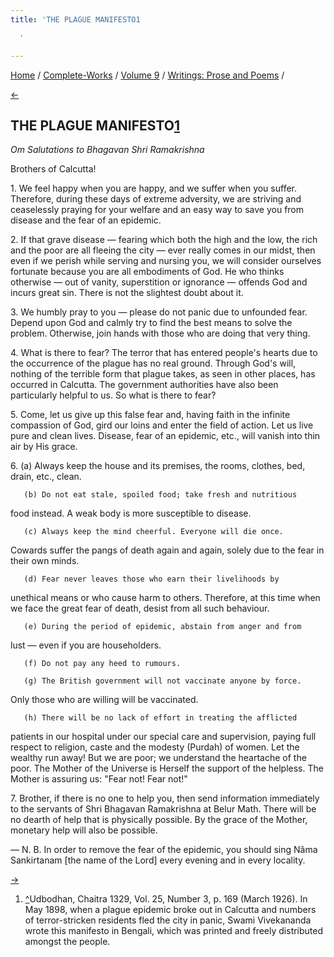 ```yaml
---
title: 'THE PLAGUE MANIFESTO1

  '

---
```

<div>

[Home](../../../index.htm) / [Complete-Works](../../complete_works.htm)
/ [Volume 9](../volume_9_contents.htm) / [Writings: Prose and
Poems](writings_prose_and_poems_contents.htm) /

[←](footnotes.htm)

## THE PLAGUE MANIFESTO[1](#fn1)

*Om Salutations to Bhagavan Shri Ramakrishna*

Brothers of Calcutta!

1\. We feel happy when you are happy, and we suffer when you suffer.
Therefore, during these days of extreme adversity, we are striving and
ceaselessly praying for your welfare and an easy way to save you from
disease and the fear of an epidemic.

2\. If that grave disease — fearing which both the high and the low, the
rich and the poor are all fleeing the city — ever really comes in our
midst, then even if we perish while serving and nursing you, we will
consider ourselves fortunate because you are all embodiments of God. He
who thinks otherwise — out of vanity, superstition or ignorance —
offends God and incurs great sin. There is not the slightest doubt about
it.

3\. We humbly pray to you — please do not panic due to unfounded fear.
Depend upon God and calmly try to find the best means to solve the
problem. Otherwise, join hands with those who are doing that very thing.

4\. What is there to fear? The terror that has entered people's hearts
due to the occurrence of the plague has no real ground. Through God's
will, nothing of the terrible form that plague takes, as seen in other
places, has occurred in Calcutta. The government authorities have also
been particularly helpful to us. So what is there to fear?

5\. Come, let us give up this false fear and, having faith in the
infinite compassion of God, gird our loins and enter the field of
action. Let us live pure and clean lives. Disease, fear of an epidemic,
etc., will vanish into thin air by His grace.

6\.    (a) Always keep the house and its premises, the rooms, clothes,
bed, drain, etc., clean.

       (b) Do not eat stale, spoiled food; take fresh and nutritious
food instead. A weak body is more susceptible to disease.

       (c) Always keep the mind cheerful. Everyone will die once.
Cowards suffer the pangs of death again and again, solely due to the
fear in their own minds.

       (d) Fear never leaves those who earn their livelihoods by
unethical means or who cause harm to others. Therefore, at this time
when we face the great fear of death, desist from all such behaviour.

       (e) During the period of epidemic, abstain from anger and from
lust — even if you are householders.

       (f) Do not pay any heed to rumours.

       (g) The British government will not vaccinate anyone by force.
Only those who are willing will be vaccinated.

       (h) There will be no lack of effort in treating the afflicted
patients in our hospital under our special care and supervision, paying
full respect to religion, caste and the modesty (Purdah) of women. Let
the wealthy run away! But we are poor; we understand the heartache of
the poor. The Mother of the Universe is Herself the support of the
helpless. The Mother is assuring us: "Fear not! Fear not!"

7\. Brother, if there is no one to help you, then send information
immediately to the servants of Shri Bhagavan Ramakrishna at Belur Math.
There will be no dearth of help that is physically possible. By the
grace of the Mother, monetary help will also be possible.

— N. B. In order to remove the fear of the epidemic, you should sing
Nâma Sankirtanam \[the name of the Lord\] every evening and in every
locality.

[→](one_circle_more.htm)

</div>

1.  [^](#tx1)Udbodhan, Chaitra 1329, Vol. 25, Number 3, p. 169 (March
    1926). In May 1898, when a plague epidemic broke out in Calcutta and
    numbers of terror-stricken residents fled the city in panic, Swami
    Vivekananda wrote this manifesto in Bengali, which was printed and
    freely distributed amongst the people.
